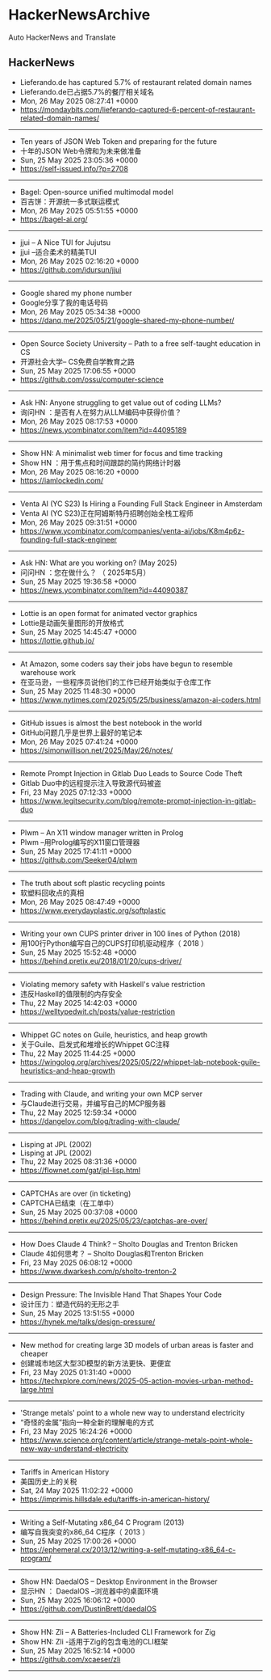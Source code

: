 # HackerNewsArchive
Auto HackerNews and Translate

## HackerNews
* Lieferando.de has captured 5.7% of restaurant related domain names
* Lieferando.de已占据5.7%的餐厅相关域名
* Mon, 26 May 2025 08:27:41 +0000
* https://mondaybits.com/lieferando-captured-6-percent-of-restaurant-related-domain-names/
----
* Ten years of JSON Web Token and preparing for the future
* 十年的JSON Web令牌和为未来做准备
* Sun, 25 May 2025 23:05:36 +0000
* https://self-issued.info/?p=2708
----
* Bagel: Open-source unified multimodal model
* 百吉饼：开源统一多式联运模式
* Mon, 26 May 2025 05:51:55 +0000
* https://bagel-ai.org/
----
* jjui – A Nice TUI for Jujutsu
* jjui –适合柔术的精美TUI
* Mon, 26 May 2025 02:16:20 +0000
* https://github.com/idursun/jjui
----
* Google shared my phone number
* Google分享了我的电话号码
* Mon, 26 May 2025 05:34:38 +0000
* https://danq.me/2025/05/21/google-shared-my-phone-number/
----
* Open Source Society University – Path to a free self-taught education in CS
* 开源社会大学– CS免费自学教育之路
* Sun, 25 May 2025 17:06:55 +0000
* https://github.com/ossu/computer-science
----
* Ask HN: Anyone struggling to get value out of coding LLMs?
* 询问HN ：是否有人在努力从LLM编码中获得价值？
* Mon, 26 May 2025 08:17:53 +0000
* https://news.ycombinator.com/item?id=44095189
----
* Show HN: A minimalist web timer for focus and time tracking
* Show HN ：用于焦点和时间跟踪的简约网络计时器
* Mon, 26 May 2025 08:16:20 +0000
* https://iamlockedin.com/
----
* Venta AI (YC S23) Is Hiring a Founding Full Stack Engineer in Amsterdam
* Venta AI (YC S23)正在阿姆斯特丹招聘创始全栈工程师
* Mon, 26 May 2025 09:31:51 +0000
* https://www.ycombinator.com/companies/venta-ai/jobs/K8m4p6z-founding-full-stack-engineer
----
* Ask HN: What are you working on? (May 2025)
* 问问HN ：您在做什么？ （ 2025年5月）
* Sun, 25 May 2025 19:36:58 +0000
* https://news.ycombinator.com/item?id=44090387
----
* Lottie is an open format for animated vector graphics
* Lottie是动画矢量图形的开放格式
* Sun, 25 May 2025 14:45:47 +0000
* https://lottie.github.io/
----
* At Amazon, some coders say their jobs have begun to resemble warehouse work
* 在亚马逊，一些程序员说他们的工作已经开始类似于仓库工作
* Sun, 25 May 2025 11:48:30 +0000
* https://www.nytimes.com/2025/05/25/business/amazon-ai-coders.html
----
* GitHub issues is almost the best notebook in the world
* GitHub问题几乎是世界上最好的笔记本
* Mon, 26 May 2025 07:41:24 +0000
* https://simonwillison.net/2025/May/26/notes/
----
* Remote Prompt Injection in Gitlab Duo Leads to Source Code Theft
* Gitlab Duo中的远程提示注入导致源代码被盗
* Fri, 23 May 2025 07:12:33 +0000
* https://www.legitsecurity.com/blog/remote-prompt-injection-in-gitlab-duo
----
* Plwm – An X11 window manager written in Prolog
* Plwm –用Prolog编写的X11窗口管理器
* Sun, 25 May 2025 17:41:11 +0000
* https://github.com/Seeker04/plwm
----
* The truth about soft plastic recycling points
* 软塑料回收点的真相
* Mon, 26 May 2025 08:47:49 +0000
* https://www.everydayplastic.org/softplastic
----
* Writing your own CUPS printer driver in 100 lines of Python (2018)
* 用100行Python编写自己的CUPS打印机驱动程序（ 2018 ）
* Sun, 25 May 2025 15:52:48 +0000
* https://behind.pretix.eu/2018/01/20/cups-driver/
----
* Violating memory safety with Haskell's value restriction
* 违反Haskell的值限制的内存安全
* Thu, 22 May 2025 14:42:03 +0000
* https://welltypedwit.ch/posts/value-restriction
----
* Whippet GC notes on Guile, heuristics, and heap growth
* 关于Guile、启发式和堆增长的Whippet GC注释
* Thu, 22 May 2025 11:44:25 +0000
* https://wingolog.org/archives/2025/05/22/whippet-lab-notebook-guile-heuristics-and-heap-growth
----
* Trading with Claude, and writing your own MCP server
* 与Claude进行交易，并编写自己的MCP服务器
* Thu, 22 May 2025 12:59:34 +0000
* https://dangelov.com/blog/trading-with-claude/
----
* Lisping at JPL (2002)
* Lisping at JPL (2002)
* Thu, 22 May 2025 08:31:36 +0000
* https://flownet.com/gat/jpl-lisp.html
----
* CAPTCHAs are over (in ticketing)
* CAPTCHA已结束（在工单中）
* Sun, 25 May 2025 00:37:08 +0000
* https://behind.pretix.eu/2025/05/23/captchas-are-over/
----
* How Does Claude 4 Think? – Sholto Douglas and Trenton Bricken
* Claude 4如何思考？ – Sholto Douglas和Trenton Bricken
* Fri, 23 May 2025 06:08:12 +0000
* https://www.dwarkesh.com/p/sholto-trenton-2
----
* Design Pressure: The Invisible Hand That Shapes Your Code
* 设计压力：塑造代码的无形之手
* Sun, 25 May 2025 13:51:55 +0000
* https://hynek.me/talks/design-pressure/
----
* New method for creating large 3D models of urban areas is faster and cheaper
* 创建城市地区大型3D模型的新方法更快、更便宜
* Fri, 23 May 2025 01:31:40 +0000
* https://techxplore.com/news/2025-05-action-movies-urban-method-large.html
----
* 'Strange metals' point to a whole new way to understand electricity
* “奇怪的金属”指向一种全新的理解电的方式
* Fri, 23 May 2025 16:24:26 +0000
* https://www.science.org/content/article/strange-metals-point-whole-new-way-understand-electricity
----
* Tariffs in American History
* 美国历史上的关税
* Sat, 24 May 2025 11:02:22 +0000
* https://imprimis.hillsdale.edu/tariffs-in-american-history/
----
* Writing a Self-Mutating x86_64 C Program (2013)
* 编写自我突变的x86_64 C程序（ 2013 ）
* Sun, 25 May 2025 17:00:26 +0000
* https://ephemeral.cx/2013/12/writing-a-self-mutating-x86_64-c-program/
----
* Show HN: DaedalOS – Desktop Environment in the Browser
* 显示HN ： DaedalOS –浏览器中的桌面环境
* Sun, 25 May 2025 16:06:12 +0000
* https://github.com/DustinBrett/daedalOS
----
* Show HN: Zli – A Batteries-Included CLI Framework for Zig
* Show HN: Zli -适用于Zig的包含电池的CLI框架
* Sun, 25 May 2025 16:52:14 +0000
* https://github.com/xcaeser/zli
----

